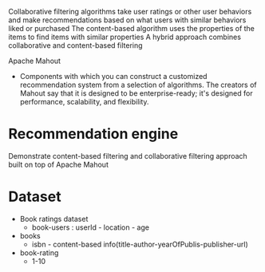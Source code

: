 Collaborative filtering algorithms take user ratings or other user behaviors and make recommendations based on what users with similar behaviors liked or purchased
The content-based algorithm uses the properties of the items to find items with similar properties
A hybrid approach combines collaborative and content-based filtering

Apache Mahout 
+ Components with which you can construct a customized recommendation system from a selection of algorithms. The creators of Mahout say that it is designed to be enterprise-ready; it's designed for performance, scalability, and flexibility.



# Recommendation engine
Demonstrate content-based filtering and collaborative filtering approach built on top of Apache Mahout


# Dataset 
+ Book ratings dataset 
    + book-users : userId - location - age 
+ books
    + isbn - content-based info(title-author-yearOfPublis-publisher-url)
+ book-rating 
    + 1-10